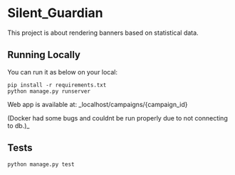 # Silent_Guardian
 
 This project is about rendering banners based on statistical data.

## Running Locally
You can run it as below on your local:
```
pip install -r requirements.txt
python manage.py runserver
```

Web app is available at: _localhost/campaigns/{campaign_id}

(Docker had some bugs and couldnt be run properly due to not connecting to db.)_

## Tests
```
python manage.py test
```

